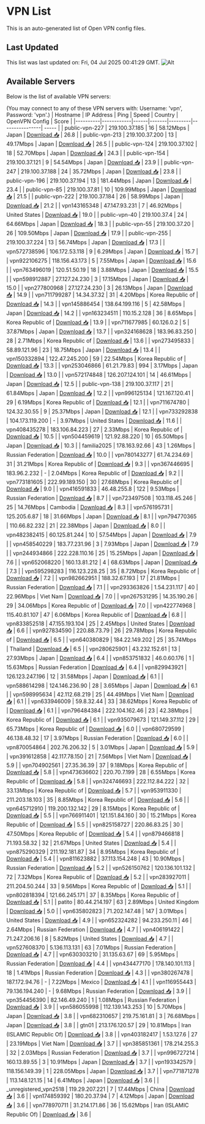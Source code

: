 # VPN List

This is an auto-generated list of Open VPN config files.

## Last Updated

This list was last updated on: Fri, 04 Jul 2025 00:41:29 GMT.
![Alt](https://repobeats.axiom.co/api/embed/186b98318ef1479477931607c1ad7d823f12451f.svg "Repobeats analytics image")

## Available Servers

Below is the list of available VPN servers:

(You may connect to any of these VPN servers with: Username: 'vpn', Password: 'vpn'.)
| Hostname | IP Address | Ping | Speed | Country | OpenVPN Config | Score |
|----------|------------|------|-------|---------|----------------| ----- |
| public-vpn-227 | 219.100.37.185 | 16 | 58.12Mbps | Japan | [Download 📥](./configs/server_0_JP.ovpn) | 26.8 |
| public-vpn-213 | 219.100.37.200 | 13 | 49.17Mbps | Japan | [Download 📥](./configs/server_1_JP.ovpn) | 26.5 |
| public-vpn-124 | 219.100.37.102 | 18 | 52.70Mbps | Japan | [Download 📥](./configs/server_2_JP.ovpn) | 24.3 |
| public-vpn-154 | 219.100.37.121 | 9 | 54.54Mbps | Japan | [Download 📥](./configs/server_3_JP.ovpn) | 23.9 |
| public-vpn-247 | 219.100.37.188 | 24 | 35.72Mbps | Japan | [Download 📥](./configs/server_4_JP.ovpn) | 23.8 |
| public-vpn-196 | 219.100.37.194 | 13 | 181.44Mbps | Japan | [Download 📥](./configs/server_5_JP.ovpn) | 23.4 |
| public-vpn-85 | 219.100.37.81 | 10 | 109.99Mbps | Japan | [Download 📥](./configs/server_6_JP.ovpn) | 21.5 |
| public-vpn-222 | 219.100.37.184 | 26 | 58.99Mbps | Japan | [Download 📥](./configs/server_7_JP.ovpn) | 21.2 |
| vpn143165348 | 47.147.93.231 | 7 | 46.92Mbps | United States | [Download 📥](./configs/server_8_US.ovpn) | 19.0 |
| public-vpn-40 | 219.100.37.4 | 24 | 64.66Mbps | Japan | [Download 📥](./configs/server_9_JP.ovpn) | 18.3 |
| public-vpn-55 | 219.100.37.20 | 26 | 109.50Mbps | Japan | [Download 📥](./configs/server_10_JP.ovpn) | 17.9 |
| public-vpn-255 | 219.100.37.224 | 13 | 56.74Mbps | Japan | [Download 📥](./configs/server_11_JP.ovpn) | 17.3 |
| vpn572738596 | 106.172.53.118 | 9 | 6.29Mbps | Japan | [Download 📥](./configs/server_12_JP.ovpn) | 15.7 |
| vpn922106275 | 118.156.43.173 | 5 | 7.55Mbps | Japan | [Download 📥](./configs/server_13_JP.ovpn) | 15.6 |
| vpn763496019 | 120.51.50.19 | 18 | 3.88Mbps | Japan | [Download 📥](./configs/server_14_JP.ovpn) | 15.5 |
| vpn598912887 | 27.127.24.230 | 3 | 17.15Mbps | Japan | [Download 📥](./configs/server_15_JP.ovpn) | 15.0 |
| vpn277800968 | 27.127.24.230 | 3 | 26.13Mbps | Japan | [Download 📥](./configs/server_16_JP.ovpn) | 14.9 |
| vpn711799287 | 14.34.37.32 | 31 | 4.20Mbps | Korea Republic of | [Download 📥](./configs/server_17_KR.ovpn) | 14.3 |
| vpn145886454 | 138.64.199.116 | 5 | 42.58Mbps | Japan | [Download 📥](./configs/server_18_JP.ovpn) | 14.2 |
| vpn163234511 | 110.15.2.128 | 36 | 8.65Mbps | Korea Republic of | [Download 📥](./configs/server_19_KR.ovpn) | 13.9 |
| vpn711677985 | 60.126.0.2 | 5 | 37.87Mbps | Japan | [Download 📥](./configs/server_20_JP.ovpn) | 13.7 |
| vpn324168628 | 183.96.83.250 | 28 | 2.71Mbps | Korea Republic of | [Download 📥](./configs/server_21_KR.ovpn) | 13.6 |
| vpn273495833 | 58.89.121.96 | 23 | 18.75Mbps | Japan | [Download 📥](./configs/server_22_JP.ovpn) | 13.4 |
| vpn150332894 | 122.47.245.200 | 59 | 22.54Mbps | Korea Republic of | [Download 📥](./configs/server_23_KR.ovpn) | 13.3 |
| vpn253046866 | 61.21.79.83 | 994 | 3.17Mbps | Japan | [Download 📥](./configs/server_24_JP.ovpn) | 13.0 |
| vpn572174848 | 126.207.124.101 | 14 | 46.61Mbps | Japan | [Download 📥](./configs/server_25_JP.ovpn) | 12.5 |
| public-vpn-138 | 219.100.37.117 | 21 | 61.84Mbps | Japan | [Download 📥](./configs/server_26_JP.ovpn) | 12.2 |
| vpn996125134 | 121.167.120.41 | 29 | 6.19Mbps | Korea Republic of | [Download 📥](./configs/server_27_KR.ovpn) | 12.1 |
| vpn711674780 | 124.32.30.55 | 9 | 25.37Mbps | Japan | [Download 📥](./configs/server_28_JP.ovpn) | 12.1 |
| vpn733292838 | 104.173.119.200 | - | 3.97Mbps | United States | [Download 📥](./configs/server_29_US.ovpn) | 11.6 |
| vpn408435278 | 183.106.84.223 | 27 | 2.33Mbps | Korea Republic of | [Download 📥](./configs/server_30_KR.ovpn) | 10.5 |
| vpn504459619 | 121.92.88.220 | 10 | 65.50Mbps | Japan | [Download 📥](./configs/server_31_JP.ovpn) | 10.3 |
| familia2025 | 178.163.92.66 | 43 | 1.26Mbps | Russian Federation | [Download 📥](./configs/server_32_RU.ovpn) | 10.0 |
| vpn780143277 | 61.74.234.69 | 31 | 31.21Mbps | Korea Republic of | [Download 📥](./configs/server_33_KR.ovpn) | 9.3 |
| vpn367446695 | 183.96.2.232 | - | 2.04Mbps | Korea Republic of | [Download 📥](./configs/server_34_KR.ovpn) | 9.2 |
| vpn773181605 | 222.99.189.150 | 30 | 27.68Mbps | Korea Republic of | [Download 📥](./configs/server_35_KR.ovpn) | 9.0 |
| vpn416591833 | 46.48.255.8 | 122 | 9.53Mbps | Russian Federation | [Download 📥](./configs/server_36_RU.ovpn) | 8.7 |
| vpn723497508 | 103.118.45.246 | 25 | 14.76Mbps | Cambodia | [Download 📥](./configs/server_37_KH.ovpn) | 8.3 |
| vpn576195731 | 125.205.6.87 | 18 | 31.66Mbps | Japan | [Download 📥](./configs/server_38_JP.ovpn) | 8.1 |
| vpn794770365 | 110.66.82.232 | 21 | 22.38Mbps | Japan | [Download 📥](./configs/server_39_JP.ovpn) | 8.0 |
| vpn482382415 | 60.125.81.244 | 10 | 57.54Mbps | Japan | [Download 📥](./configs/server_40_JP.ovpn) | 7.9 |
| vpn458540229 | 183.77.231.96 | 3 | 7.93Mbps | Japan | [Download 📥](./configs/server_41_JP.ovpn) | 7.9 |
| vpn244934866 | 222.228.110.16 | 25 | 15.25Mbps | Japan | [Download 📥](./configs/server_42_JP.ovpn) | 7.6 |
| vpn652068220 | 160.13.81.212 | 4 | 68.63Mbps | Japan | [Download 📥](./configs/server_43_JP.ovpn) | 7.3 |
| vpn595298283 | 116.123.228.25 | 35 | 8.72Mbps | Korea Republic of | [Download 📥](./configs/server_44_KR.ovpn) | 7.2 |
| vpn982662951 | 188.32.67.193 | 17 | 21.81Mbps | Russian Federation | [Download 📥](./configs/server_45_RU.ovpn) | 7.1 |
| vpn293363826 | 1.54.231.117 | 40 | 22.96Mbps | Viet Nam | [Download 📥](./configs/server_46_VN.ovpn) | 7.0 |
| vpn267531295 | 14.35.190.26 | 29 | 34.06Mbps | Korea Republic of | [Download 📥](./configs/server_47_KR.ovpn) | 7.0 |
| vpn422774968 | 115.40.81.107 | 47 | 6.06Mbps | Korea Republic of | [Download 📥](./configs/server_48_KR.ovpn) | 6.8 |
| vpn833852518 | 47.155.193.104 | 25 | 2.45Mbps | United States | [Download 📥](./configs/server_49_US.ovpn) | 6.6 |
| vpn927834590 | 220.88.73.79 | 26 | 29.78Mbps | Korea Republic of | [Download 📥](./configs/server_50_KR.ovpn) | 6.5 |
| vpn640380829 | 184.22.149.202 | 25 | 35.74Mbps | Thailand | [Download 📥](./configs/server_51_TH.ovpn) | 6.5 |
| vpn280625901 | 43.232.152.61 | 13 | 27.93Mbps | Japan | [Download 📥](./configs/server_52_JP.ovpn) | 6.4 |
| vpn853751832 | 46.0.60.176 | 1 | 15.63Mbps | Russian Federation | [Download 📥](./configs/server_53_RU.ovpn) | 6.4 |
| vpn829943921 | 126.123.247.196 | 12 | 31.58Mbps | Japan | [Download 📥](./configs/server_54_JP.ovpn) | 6.1 |
| vpn588614298 | 124.146.236.90 | 28 | 3.65Mbps | Japan | [Download 📥](./configs/server_55_JP.ovpn) | 6.1 |
| vpn598995634 | 42.112.68.219 | 25 | 44.49Mbps | Viet Nam | [Download 📥](./configs/server_56_VN.ovpn) | 6.1 |
| vpn633946009 | 59.8.32.44 | 33 | 38.62Mbps | Korea Republic of | [Download 📥](./configs/server_57_KR.ovpn) | 6.1 |
| vpn796484384 | 222.104.162.46 | 23 | 42.38Mbps | Korea Republic of | [Download 📥](./configs/server_58_KR.ovpn) | 6.1 |
| vpn935079673 | 121.149.37.112 | 29 | 65.73Mbps | Korea Republic of | [Download 📥](./configs/server_59_KR.ovpn) | 6.0 |
| vpn680729599 | 46.138.48.32 | 17 | 3.97Mbps | Russian Federation | [Download 📥](./configs/server_60_RU.ovpn) | 6.0 |
| vpn870054864 | 202.76.206.32 | 5 | 3.01Mbps | Japan | [Download 📥](./configs/server_61_JP.ovpn) | 5.9 |
| vpn391612858 | 42.117.78.150 | 21 | 7.56Mbps | Viet Nam | [Download 📥](./configs/server_62_VN.ovpn) | 5.9 |
| vpn704902561 | 27.35.36.39 | 37 | 9.18Mbps | Korea Republic of | [Download 📥](./configs/server_63_KR.ovpn) | 5.8 |
| vpn473636602 | 220.70.7.199 | 28 | 6.55Mbps | Korea Republic of | [Download 📥](./configs/server_64_KR.ovpn) | 5.8 |
| vpn324746693 | 222.112.84.222 | 32 | 33.13Mbps | Korea Republic of | [Download 📥](./configs/server_65_KR.ovpn) | 5.7 |
| vpn953911330 | 211.203.18.103 | 35 | 8.85Mbps | Korea Republic of | [Download 📥](./configs/server_66_KR.ovpn) | 5.6 |
| vpn645712910 | 119.200.132.142 | 29 | 8.15Mbps | Korea Republic of | [Download 📥](./configs/server_67_KR.ovpn) | 5.5 |
| vpn766911401 | 121.151.84.160 | 30 | 15.21Mbps | Korea Republic of | [Download 📥](./configs/server_68_KR.ovpn) | 5.5 |
| vpn825158727 | 220.86.83.25 | 30 | 47.50Mbps | Korea Republic of | [Download 📥](./configs/server_69_KR.ovpn) | 5.4 |
| vpn879466818 | 71.193.58.32 | 32 | 21.67Mbps | United States | [Download 📥](./configs/server_70_US.ovpn) | 5.4 |
| vpn875290329 | 211.192.181.87 | 34 | 8.95Mbps | Korea Republic of | [Download 📥](./configs/server_71_KR.ovpn) | 5.4 |
| vpn811623882 | 37.113.154.248 | 43 | 10.90Mbps | Russian Federation | [Download 📥](./configs/server_72_RU.ovpn) | 5.2 |
| vpn526150762 | 120.136.101.132 | 72 | 7.32Mbps | Korea Republic of | [Download 📥](./configs/server_73_KR.ovpn) | 5.2 |
| vpn283927011 | 211.204.50.244 | 33 | 9.56Mbps | Korea Republic of | [Download 📥](./configs/server_74_KR.ovpn) | 5.1 |
| vpn802818394 | 121.66.245.171 | 37 | 8.35Mbps | Korea Republic of | [Download 📥](./configs/server_75_KR.ovpn) | 5.1 |
| patito | 80.44.214.197 | 63 | 2.89Mbps | United Kingdom | [Download 📥](./configs/server_76_GB.ovpn) | 5.0 |
| vpn635802823 | 71.202.147.48 | 147 | 3.01Mbps | United States | [Download 📥](./configs/server_77_US.ovpn) | 4.9 |
| vpn652324282 | 94.233.250.11 | 46 | 2.64Mbps | Russian Federation | [Download 📥](./configs/server_78_RU.ovpn) | 4.7 |
| vpn406191422 | 71.247.206.16 | 8 | 5.82Mbps | United States | [Download 📥](./configs/server_79_US.ovpn) | 4.7 |
| vpn527608370 | 5.136.113.131 | 63 | 7.01Mbps | Russian Federation | [Download 📥](./configs/server_80_RU.ovpn) | 4.7 |
| vpn630303210 | 31.135.63.67 | 69 | 5.95Mbps | Russian Federation | [Download 📥](./configs/server_81_RU.ovpn) | 4.4 |
| vpn434477170 | 178.140.101.113 | 18 | 1.41Mbps | Russian Federation | [Download 📥](./configs/server_82_RU.ovpn) | 4.3 |
| vpn380267478 | 187.172.94.76 | - | 7.22Mbps | Mexico | [Download 📥](./configs/server_83_MX.ovpn) | 4.1 |
| vpn116955443 | 79.136.194.240 | - | 9.68Mbps | Russian Federation | [Download 📥](./configs/server_84_RU.ovpn) | 3.9 |
| vpn354456390 | 82.146.49.240 | 1 | 1.08Mbps | Russian Federation | [Download 📥](./configs/server_85_RU.ovpn) | 3.9 |
| vpn586055998 | 112.139.143.253 | 10 | 5.70Mbps | Japan | [Download 📥](./configs/server_86_JP.ovpn) | 3.8 |
| vpn682310657 | 219.75.161.81 | 3 | 76.68Mbps | Japan | [Download 📥](./configs/server_87_JP.ovpn) | 3.8 |
| gtn01 | 213.176.120.57 | 29 | 10.81Mbps | Iran (ISLAMIC Republic Of) | [Download 📥](./configs/server_88_IR.ovpn) | 3.8 |
| vpn403182417 | 1.53.127.6 | 27 | 23.19Mbps | Viet Nam | [Download 📥](./configs/server_89_VN.ovpn) | 3.7 |
| vpn385851361 | 178.214.255.3 | 32 | 2.03Mbps | Russian Federation | [Download 📥](./configs/server_90_RU.ovpn) | 3.7 |
| vpn996727214 | 160.13.89.55 | 3 | 10.91Mbps | Japan | [Download 📥](./configs/server_91_JP.ovpn) | 3.7 |
| vpn193342579 | 118.156.149.39 | 1 | 228.05Mbps | Japan | [Download 📥](./configs/server_92_JP.ovpn) | 3.7 |
| vpn771871278 | 113.148.121.15 | 14 | 6.41Mbps | Japan | [Download 📥](./configs/server_93_JP.ovpn) | 3.6 |
| _unregistered_vpn2518 | 119.29.207.221 | 7 | 17.44Mbps | China | [Download 📥](./configs/server_94_CN.ovpn) | 3.6 |
| vpn174859392 | 180.20.37.94 | 7 | 4.12Mbps | Japan | [Download 📥](./configs/server_95_JP.ovpn) | 3.6 |
| vpn778970711 | 31.214.171.86 | 36 | 15.62Mbps | Iran (ISLAMIC Republic Of) | [Download 📥](./configs/server_96_IR.ovpn) | 3.6 |
